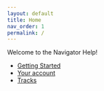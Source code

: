 ```yaml
---
layout: default
title: Home
nav_order: 1
permalink: /
---
```


Welcome to the Navigator Help!

* [Getting Started](/docs/devices/)
* [Your account](/docs/youraccount/)
* [Tracks](/docs/tracks/)